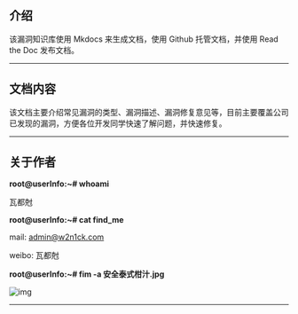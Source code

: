 ## 介绍

该漏洞知识库使用 Mkdocs 来生成文档，使用 Github 托管文档，并使用 Read the Doc 发布文档。

------
## 文档内容


该文档主要介绍常见漏洞的类型、漏洞描述、漏洞修复意见等，目前主要覆盖公司已发现的漏洞，方便各位开发同学快速了解问题，并快速修复。

------

## 关于作者

**root@userInfo:~# whoami**

瓦都尅

**root@userInfo:~# cat find_me**

mail: admin@w2n1ck.com

weibo: 瓦都尅

**root@userInfo:~# fim -a 安全泰式柑汁.jpg**

![img](http://www.w2n1ck.com/static/img/wxgzh.jpg)

------
